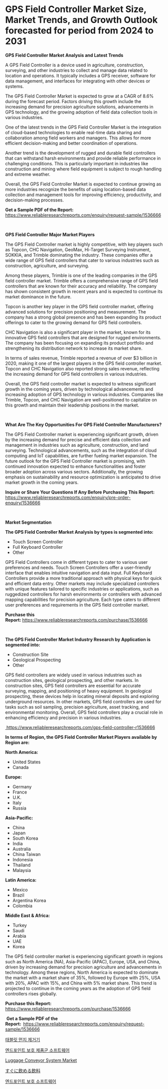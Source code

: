 <p><h1>GPS Field Controller Market Size, Market Trends, and Growth Outlook forecasted for period from 2024 to 2031</h1></p><p><strong>GPS Field Controller Market Analysis and Latest Trends</strong></p>
<p><p>A GPS Field Controller is a device used in agriculture, construction, surveying, and other industries to collect and manage data related to location and operations. It typically includes a GPS receiver, software for data management, and interfaces for integrating with other devices or systems.</p><p>The GPS Field Controller Market is expected to grow at a CAGR of 8.6% during the forecast period. Factors driving this growth include the increasing demand for precision agriculture solutions, advancements in GPS technology, and the growing adoption of field data collection tools in various industries.</p><p>One of the latest trends in the GPS Field Controller Market is the integration of cloud-based technologies to enable real-time data sharing and collaboration among field workers and managers. This allows for more efficient decision-making and better coordination of operations.</p><p>Another trend is the development of rugged and durable field controllers that can withstand harsh environments and provide reliable performance in challenging conditions. This is particularly important in industries like construction and mining where field equipment is subject to rough handling and extreme weather.</p><p>Overall, the GPS Field Controller Market is expected to continue growing as more industries recognize the benefits of using location-based data collection and management tools for improving efficiency, productivity, and decision-making processes.</p></p>
<p><strong>Get a Sample PDF of the Report:&nbsp;</strong> <a href="https://www.reliableresearchreports.com/enquiry/request-sample/1536666">https://www.reliableresearchreports.com/enquiry/request-sample/1536666</a></p>
<p>&nbsp;</p>
<p><strong>GPS Field Controller Major Market Players</strong></p>
<p><p>The GPS Field Controller market is highly competitive, with key players such as Topcon, CHC Navigation, GeoMax, Hi-Target Surveying Instrument, SOKKIA, and Trimble dominating the industry. These companies offer a wide range of GPS field controllers that cater to various industries such as construction, agriculture, and surveying.</p><p>Among these players, Trimble is one of the leading companies in the GPS field controller market. Trimble offers a comprehensive range of GPS field controllers that are known for their accuracy and reliability. The company has shown consistent growth in recent years and is expected to continue its market dominance in the future.</p><p>Topcon is another key player in the GPS field controller market, offering advanced solutions for precision positioning and measurement. The company has a strong global presence and has been expanding its product offerings to cater to the growing demand for GPS field controllers.</p><p>CHC Navigation is also a significant player in the market, known for its innovative GPS field controllers that are designed for rugged environments. The company has been focusing on expanding its product portfolio and strengthening its distribution network to increase its market share.</p><p>In terms of sales revenue, Trimble reported a revenue of over $3 billion in 2020, making it one of the largest players in the GPS field controller market. Topcon and CHC Navigation also reported strong sales revenue, reflecting the increasing demand for GPS field controllers in various industries.</p><p>Overall, the GPS field controller market is expected to witness significant growth in the coming years, driven by technological advancements and increasing adoption of GPS technology in various industries. Companies like Trimble, Topcon, and CHC Navigation are well-positioned to capitalize on this growth and maintain their leadership positions in the market.</p></p>
<p>&nbsp;</p>
<p><strong>What Are The Key Opportunities For GPS Field Controller Manufacturers?</strong></p>
<p><p>The GPS Field Controller market is experiencing significant growth, driven by the increasing demand for precise and efficient data collection and management in industries such as agriculture, construction, and land surveying. Technological advancements, such as the integration of cloud computing and IoT capabilities, are further fueling market expansion. The future outlook for the GPS Field Controller market is promising, with continued innovation expected to enhance functionalities and foster broader adoption across various sectors. Additionally, the growing emphasis on sustainability and resource optimization is anticipated to drive market growth in the coming years.</p></p>
<p><strong>Inquire or Share Your Questions If Any Before Purchasing This Report:</strong> <a href="https://www.reliableresearchreports.com/enquiry/pre-order-enquiry/1536666">https://www.reliableresearchreports.com/enquiry/pre-order-enquiry/1536666</a></p>
<p>&nbsp;</p>
<p><strong>Market Segmentation</strong></p>
<p><strong>The GPS Field Controller Market Analysis by types is segmented into:</strong></p>
<p><ul><li>Touch Screen Controller</li><li>Full Keyboard Controller</li><li>Other</li></ul></p>
<p><p>GPS Field Controllers come in different types to cater to various user preferences and needs. Touch Screen Controllers offer a user-friendly interface that enables intuitive navigation and data input. Full Keyboard Controllers provide a more traditional approach with physical keys for quick and efficient data entry. Other markets may include specialized controllers with unique features tailored to specific industries or applications, such as ruggedized controllers for harsh environments or controllers with advanced mapping capabilities for precision agriculture. Each type caters to different user preferences and requirements in the GPS field controller market.</p></p>
<p><strong>Purchase this Report:&nbsp;</strong><a href="https://www.reliableresearchreports.com/purchase/1536666">https://www.reliableresearchreports.com/purchase/1536666</a></p>
<p>&nbsp;</p>
<p><strong>The GPS Field Controller Market Industry Research by Application is segmented into:</strong></p>
<p><ul><li>Construction Site</li><li>Geological Prospecting</li><li>Other</li></ul></p>
<p><p>GPS field controllers are widely used in various industries such as construction sites, geological prospecting, and other markets. In construction sites, GPS field controllers are essential for accurate surveying, mapping, and positioning of heavy equipment. In geological prospecting, these devices help in locating mineral deposits and exploring underground resources. In other markets, GPS field controllers are used for tasks such as soil sampling, precision agriculture, asset tracking, and environmental monitoring. Overall, GPS field controllers play a crucial role in enhancing efficiency and precision in various industries.</p></p>
<p><a href="https://www.reliableresearchreports.com/gps-field-controller-r1536666">&nbsp;https://www.reliableresearchreports.com/gps-field-controller-r1536666</a></p>
<p><strong>In terms of Region, the GPS Field Controller Market Players available by Region are:</strong></p>
<p>
    <p> <strong> North America: </strong>
        <ul>
            <li>United States</li>
            <li>Canada</li>
        </ul>
        </p> 
    <p> <strong> Europe: </strong>
        <ul>
            <li>Germany</li>
            <li>France</li>
            <li>U.K.</li>
            <li>Italy</li>
            <li>Russia</li>
        </ul>
        </p> 
    <p> <strong> Asia-Pacific: </strong>
        <ul>
            <li>China</li>
            <li>Japan</li>
            <li>South Korea</li>
            <li>India</li>
            <li>Australia</li>
            <li>China Taiwan</li>
            <li>Indonesia</li>
            <li>Thailand</li>
            <li>Malaysia</li>
        </ul>
        </p> 
    <p> <strong> Latin America: </strong>
        <ul>
            <li>Mexico</li>
            <li>Brazil</li>
            <li>Argentina Korea</li>
            <li>Colombia</li>
        </ul>
        </p> 
    <p> <strong> Middle East & Africa: </strong>
        <ul>
            <li>Turkey</li>
            <li>Saudi</li>
            <li>Arabia</li>
            <li>UAE</li>
            <li>Korea</li>
        </ul>
    </p>
    </p>
<p><p>The GPS field controller market is experiencing significant growth in regions such as North America (NA), Asia-Pacific (APAC), Europe, USA, and China, driven by increasing demand for precision agriculture and advancements in technology. Among these regions, North America is expected to dominate the market with a market share of 35%, followed by Europe with 25%, USA with 20%, APAC with 15%, and China with 5% market share. This trend is projected to continue in the coming years as the adoption of GPS field controllers rises globally.</p></p>
<p><strong>Purchase this Report: </strong><a href="https://www.reliableresearchreports.com/purchase/1536666">https://www.reliableresearchreports.com/purchase/1536666</a></p>
<p>&nbsp;<strong>Get a Sample PDF of the Report:&nbsp;&nbsp;</strong><a href="https://www.reliableresearchreports.com/enquiry/request-sample/1536666">https://www.reliableresearchreports.com/enquiry/request-sample/1536666</a></p>
<p><strong></strong></p>
<p><p><a href="https://medium.com/@brisamorar2023/%ED%83%9C%EB%B8%94%EB%A6%BF-%EB%94%94%EB%8D%94%EC%8A%A4%ED%84%B0-%EC%8B%9C%EC%9E%A5%EC%9D%80-%EC%8B%9C%EC%9E%A5-%EC%A0%90%EC%9C%A0%EC%9C%A8-%EC%8B%9C%EC%9E%A5-%ED%8A%B8%EB%A0%8C%EB%93%9C-%EB%B0%8F-%EC%8B%9C%EC%9E%A5-%EC%84%B1%EC%9E%A5%EC%97%90-%EB%8C%80%ED%95%9C-%EC%A0%95%EB%B3%B4%EB%A5%BC-%EC%A0%9C%EA%B3%B5%ED%95%A9%EB%8B%88%EB%8B%A4-86007c809344">태블릿 먼지 제거기</a></p><p><a href="https://github.com/iansanftyord09878/Market-Research-Report-List-1/blob/main/540576237143.md">엔드포인트 보호 제품군 소프트웨어</a></p><p><a href="https://github.com/wusalecollins540tpqoz/Market-Research-Report-List-2/blob/main/luggage-conveyor-system-market.md">Luggage Conveyor System Market</a></p><p><a href="https://medium.com/@austincooper525/%E5%B8%82%E5%A0%B4%E3%82%B7%E3%82%A7%E3%82%A2%E3%81%AE%E9%80%B2%E5%8C%96%E3%81%A8%E5%B8%82%E5%A0%B4%E6%88%90%E9%95%B7%E3%83%88%E3%83%AC%E3%83%B3%E3%83%89-2024%E5%B9%B4-2031%E5%B9%B4-d51f00570baf">すぐに飲める飲料</a></p><p><a href="https://github.com/Skyleitney456456/Market-Research-Report-List-1/blob/main/891305937142.md">엔드포인트 보호 소프트웨어</a></p></p>